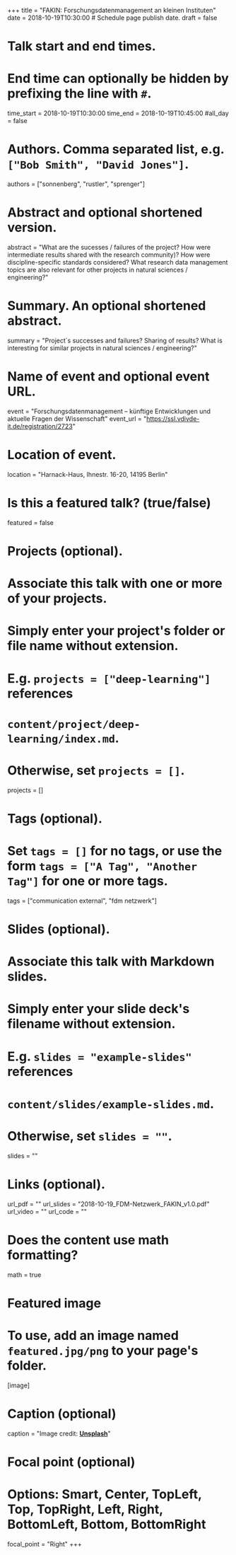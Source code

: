 +++
title = "FAKIN: Forschungsdatenmanagement an kleinen Instituten"
date = 2018-10-19T10:30:00  # Schedule page publish date.
draft = false

# Talk start and end times.
#   End time can optionally be hidden by prefixing the line with `#`.
time_start = 2018-10-19T10:30:00
time_end = 2018-10-19T10:45:00
#all_day = false

# Authors. Comma separated list, e.g. `["Bob Smith", "David Jones"]`.
authors = ["sonnenberg", "rustler", "sprenger"]

# Abstract and optional shortened version.
abstract = "What are the sucesses / failures of the project? How were intermediate results shared with the research community)? How were discipline-specific standards considered? What research data management topics are also relevant for other projects in natural sciences / engineering?"

# Summary. An optional shortened abstract.
summary = "Project`s successes and failures? Sharing of results? What is interesting for similar projects in natural sciences / engineering?"

# Name of event and optional event URL.
event = "Forschungsdatenmanagement – künftige Entwicklungen und aktuelle Fragen der Wissenschaft"
event_url = "https://ssl.vdivde-it.de/registration/2723"

# Location of event.
location = "Harnack-Haus, Ihnestr. 16-20, 14195 Berlin"

# Is this a featured talk? (true/false)
featured = false

# Projects (optional).
#   Associate this talk with one or more of your projects.
#   Simply enter your project's folder or file name without extension.
#   E.g. `projects = ["deep-learning"]` references 
#   `content/project/deep-learning/index.md`.
#   Otherwise, set `projects = []`.
projects = []

# Tags (optional).
#   Set `tags = []` for no tags, or use the form `tags = ["A Tag", "Another Tag"]` for one or more tags.
tags = ["communication external", "fdm netzwerk"]

# Slides (optional).
#   Associate this talk with Markdown slides.
#   Simply enter your slide deck's filename without extension.
#   E.g. `slides = "example-slides"` references 
#   `content/slides/example-slides.md`.
#   Otherwise, set `slides = ""`.
slides = ""

# Links (optional).
url_pdf = ""
url_slides = "2018-10-19_FDM-Netzwerk_FAKIN_v1.0.pdf"
url_video = ""
url_code = ""

# Does the content use math formatting?
math = true

# Featured image
# To use, add an image named `featured.jpg/png` to your page's folder. 
[image]
  # Caption (optional)
  caption = "Image credit: [**Unsplash**](https://unsplash.com/photos/bzdhc5b3Bxs)"

  # Focal point (optional)
  # Options: Smart, Center, TopLeft, Top, TopRight, Left, Right, BottomLeft, Bottom, BottomRight
  focal_point = "Right"
+++


